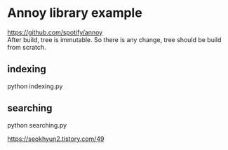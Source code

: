 # Annoy library example
https://github.com/spotify/annoy <br>
After build, tree is immutable. So there is any change, tree should be build from scratch.

## indexing
python indexing.py

## searching
python searching.py

https://seokhyun2.tistory.com/49
